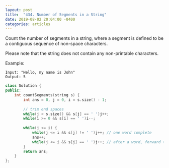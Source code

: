 ```yaml
---
layout: post
title:  "434. Number of Segments in a String"
date: 2019-08-02 20:04:00 -0400
categories: articles
---
```

Count the number of segments in a string, where a segment is defined to be a contiguous sequence of non-space characters.

Please note that the string does not contain any non-printable characters.

Example:
```
Input: "Hello, my name is John"
Output: 5
```
```c++
class Solution {
public:
    int countSegments(string s) {
        int ans = 0, j = 0, i = s.size() - 1;
        
        // trim end spaces
        while(j < s.size() && s[j] == ' ')j++;
        while(i >= 0 && s[i] == ' ')i--;
        
        while(j <= i) {
            while(j <= i && s[j] != ' ')j++; // one word complete
            ans++;
            while(j <= i && s[j] == ' ')j++; // after a word, forward till start of next word
        }
        return ans;   
    }
};
```